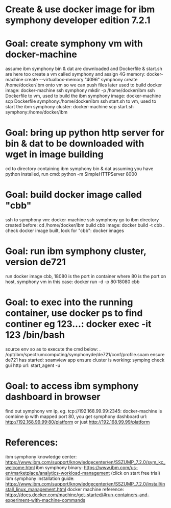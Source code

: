 # Create & use docker image for ibm symphony developer edition 7.2.1 

# Goal: create symphony vm with docker-machine
assume ibm symphony bin & dat are downloaded and Dockerfile & start.sh are here too
create a vm called symphony and assign 4G memory: docker-machine create --virtualbox-memory "4096" symphony
create /home/docker/ibm onto vm so we can push files later used to build docker image: docker-machine ssh symphony mkdir -p /home/docker/ibm 
ssh Dockerfile to vm, used to build the ibm symphony image: docker-machine scp Dockerfile symphony:/home/docker/ibm 
ssh start.sh to vm, used to start the ibm symphony cluster: docker-machine scp start.sh symphony:/home/docker/ibm 

# Goal: bring up python http server for bin & dat to be downloaded with wget in image building
cd to directory containing ibm symphony bin & dat
assuming you have python installed, run cmd: python -m SimpleHTTPServer 8000

# Goal: build docker image called "cbb"
ssh to symphony vm: docker-machine ssh symphony
go to ibm directory created before: cd /home/docker/ibm
build cbb image: docker build -t cbb .
check docker image built, look for "cbb": docker images

# Goal: run ibm symphony cluster, version de721
run docker image cbb, 18080 is the port in container where 80 is the port on host, symphony vm in this case: docker run -d -p 80:18080 cbb

# Goal: to exec into the running container, use docker ps to find continer eg 123...: docker exec -it 123 /bin/bash
source env so as to execute the cmd below: . /opt/ibm/spectrumcomputing/symphonyde/de721/conf/profile.soam
ensure de721 has started: soamview app
ensure cluster is working: symping
check gui http url: start_agent -u

# Goal: to access ibm symphony dashboard in browser
find out symphony vm ip, eg. tcp://192.168.99.99:2345: docker-machine ls 
combine ip with mapped port 80, you get symphony dashboard url: http://192.168.99.99:80/platform or just http://192.168.99.99/platform

# References: 
ibm symphony knowledge center: https://www.ibm.com/support/knowledgecenter/en/SSZUMP_7.2.0/sym_kc_welcome.html
ibm symphony binary: https://www.ibm.com/us-en/marketplace/analytics-workload-management (click on start free trial)
ibm symphony installation guide: https://www.ibm.com/support/knowledgecenter/en/SSZUMP_7.2.0/install/install_linux_management.html
docker machine reference: https://docs.docker.com/machine/get-started/#run-containers-and-experiment-with-machine-commands


